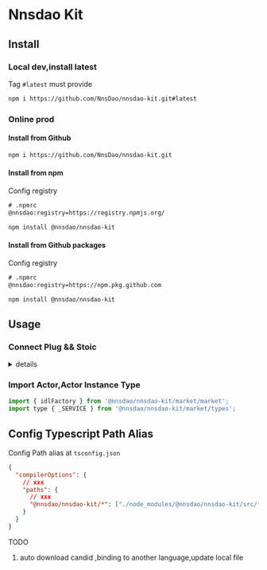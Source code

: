 # Nnsdao Kit

## Install

### Local dev,install latest

Tag `#latest` must provide

```sh
npm i https://github.com/NnsDao/nnsdao-kit.git#latest
```

### Online prod

#### Install from Github

```sh
npm i https://github.com/NnsDao/nnsdao-kit.git
```

#### Install from npm

Config registry

```txt
# .npmrc
@nnsdao:registry=https://registry.npmjs.org/
```

```sh
npm install @nnsdao/nnsdao-kit
```

#### Install from Github packages

Config registry

```txt
# .npmrc
@nnsdao:registry=https://npm.pkg.github.com
```

```sh
npm install @nnsdao/nnsdao-kit
```

## Usage

### Connect Plug && Stoic

<details close>
<summary>details</summary>
 
```js
// React Hooks
const verifyConnection = async () => {
  const connected = await window.ic.plug.isConnected();
  if (!connected) await window.ic.plug.requestConnect({ whitelist, host });
};

useEffect(async () => {
verifyConnection();
}, []);

````
</details>


### Import Actor,Actor Instance Type
```js
import { idlFactory } from '@nnsdao/nnsdao-kit/market/market';
import type { _SERVICE } from '@nnsdao/nnsdao-kit/market/types';
````

## Config Typescript Path Alias

Config Path alias at `tsconfig.json`

```json
{
  "compilerOptions": {
    // xxx
    "paths": {
      // xxx
      "@nnsdao/nnsdao-kit/*": ["./node_modules/@nnsdao/nnsdao-kit/src/*"]
    }
  }
}
```

TODO

1. auto download candid ,binding to another language,update local file
